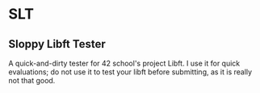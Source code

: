 # SLT
## Sloppy Libft Tester

A quick-and-dirty tester for 42 school's project Libft.
I use it for quick evaluations; do not use it to test your libft before submitting, as it is really not that good.


